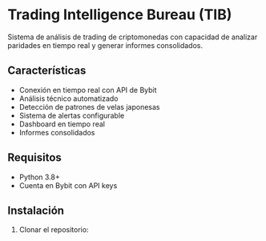 # Trading Intelligence Bureau (TIB)

Sistema de análisis de trading de criptomonedas con capacidad de analizar paridades en tiempo real y generar informes consolidados.

## Características

- Conexión en tiempo real con API de Bybit
- Análisis técnico automatizado
- Detección de patrones de velas japonesas
- Sistema de alertas configurable
- Dashboard en tiempo real
- Informes consolidados

## Requisitos

- Python 3.8+
- Cuenta en Bybit con API keys

## Instalación

1. Clonar el repositorio: